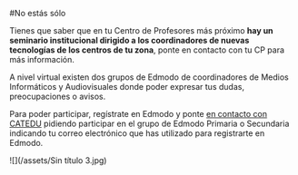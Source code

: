 #No estás sólo

Tienes que saber que en tu Centro de Profesores más próximo **hay un seminario institucional dirigido a los coordinadores de nuevas tecnologías de los centros de tu zona**, ponte en contacto con tu CP para más información.

A nivel virtual existen dos grupos de Edmodo de coordinadores de Medios Informáticos y Audiovisuales donde poder expresar tus dudas, preocupaciones o  avisos.

Para poder participar, regístrate en Edmodo y ponte [en contacto con CATEDU](http://web.catedu.es/webcatedu/index.php/destacados/41-prueba) pidiendo participar en el grupo de Edmodo Primaria o Secundaria indicando tu correo electrónico que has utilizado para registrarte en Edmodo.

![](/assets/Sin título 3.jpg)